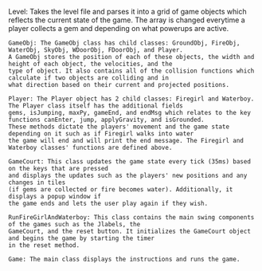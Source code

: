 Level: Takes the level file and parses it into a grid of game objects which reflects the current state of the
    game. The array is changed everytime a player collects a gem and depending on what powerups are active.

    GameObj: The GameObj class has child classes: GroundObj, FireObj, WaterObj, SkyObj, WDoorObj, FDoorObj, and Player.
    A GameObj stores the position of each of these objects, the width and height of each object, the velocities, and the
    type of object. It also contains all of the collision functions which calculate if two objects are colliding and in
    what direction based on their current and projected positions.

    Player: The Player object has 2 child classes: Firegirl and Waterboy. The Player class itself has the additional fields
    gems, isJumping, maxPy, gameEnd, and endMsg which relates to the key functions canEnter, jump, applyGravity, and isGrounded.
    These methods dictate the players' movement and the game state depending on it such as if Firegirl walks into water
    the game will end and will print the end message. The Firegirl and Waterboy classes' functions are defined above.

    GameCourt: This class updates the game state every tick (35ms) based on the keys that are pressed
    and displays the updates such as the players' new positions and any changes in tiles
    (if gems are collected or fire becomes water). Additionally, it displays a popup window if
    the game ends and lets the user play again if they wish.

    RunFireGirlAndWaterboy: This class contains the main swing components of the games such as the Jlabels, the
    GameCourt, and the reset button. It initializes the GameCourt object and begins the game by starting the timer
    in the reset method.

    Game: The main class displays the instructions and runs the game.

